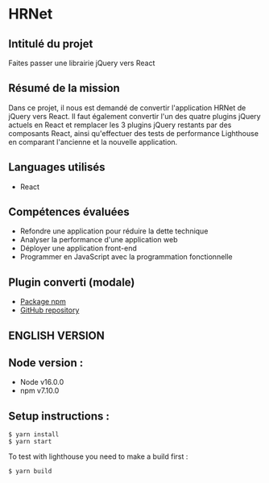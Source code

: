 # HRNet

## Intitulé du projet

Faites passer une librairie jQuery vers React

## Résumé de la mission 

Dans ce projet, il nous est demandé de convertir l'application HRNet de jQuery vers React. Il faut également convertir l'un des quatre plugins jQuery actuels en React et remplacer les 3 plugins jQuery restants par des composants React, ainsi qu'effectuer des tests de performance Lighthouse en comparant l'ancienne et la nouvelle application.

## Languages utilisés 
 - React 
 
## Compétences évaluées
- Refondre une application pour réduire la dette technique
- Analyser la performance d'une application web
- Déployer une application front-end
- Programmer en JavaScript avec la programmation fonctionnelle

## Plugin converti (modale)

- [Package npm](https://www.npmjs.com/package/@noucho/react-modal)
- [GitHub repository](https://https://github.com/Noucho/AntoninBouzy_14_13-08-22_react_modal)


## ENGLISH VERSION

## Node version :
 - Node v16.0.0
 - npm v7.10.0

## Setup instructions :
    $ yarn install
    $ yarn start

To test with lighthouse you need to make a build first :

    $ yarn build
